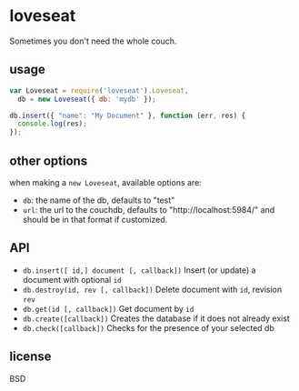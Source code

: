 loveseat
===

Sometimes you don't need the whole couch.

## usage

````js
var Loveseat = require('loveseat').Loveseat,
  db = new Loveseat({ db: 'mydb' });

db.insert({ "name": "My Document" }, function (err, res) {
  console.log(res);
});
````

## other options

when making a `new Loveseat`, available options are:
* `db`: the name of the db, defaults to "test"
* `url`: the url to the couchdb, defaults to "http://localhost:5984/" and should be in that format if customized.

## API

* `db.insert([ id,] document [, callback])` Insert (or update) a document with optional `id`
* `db.destroy(id, rev [, callback])` Delete document with `id`, revision `rev`
* `db.get(id [, callback])` Get document by `id`
* `db.create([callback])` Creates the database if it does not already exist
* `db.check([callback])` Checks for the presence of your selected db

## license

BSD
